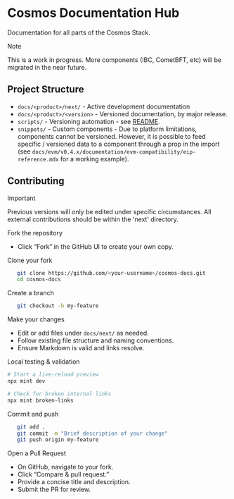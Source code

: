 # Cosmos Documentation Hub

Documentation for all parts of the Cosmos Stack.

> [!NOTE]
> This is a work in progress. More components (IBC, CometBFT, etc) will be migrated in the near future.

## Project Structure

- `docs/<product>/next/` - Active development documentation
- `docs/<product>/<version>` - Versioned documentation, by major release.
- `scripts/` - Versioning automation - see [README](scripts/README.md).
- `snippets/` - Custom components - Due to platform limitations, components cannot be versioned. However, it is possible to feed specific / versioned data to a component through a prop in the import (see `docs/evm/v0.4.x/documentation/evm-compatibility/eip-reference.mdx` for a working example).

## Contributing

> [!IMPORTANT]
> Previous versions will only be edited under specific circumstances. All external contributions should be within the 'next' directory.

Fork the repository

- Click “Fork” in the GitHub UI to create your own copy.

Clone your fork

```bash
   git clone https://github.com/<your-username>/cosmos-docs.git
   cd cosmos-docs
```

Create a branch

```bash
   git checkout -b my-feature
```

Make your changes

- Edit or add files under `docs/next/` as needed.
- Follow existing file structure and naming conventions.
- Ensure Markdown is valid and links resolve.

Local testing & validation

```bash
# Start a live-reload preview
npx mint dev

# Check for broken internal links
npx mint broken-links
```

Commit and push

```bash
   git add .
   git commit -m "Brief description of your change"
   git push origin my-feature
```

Open a Pull Request

- On GitHub, navigate to your fork.
- Click “Compare & pull request.”
- Provide a concise title and description.
- Submit the PR for review.
